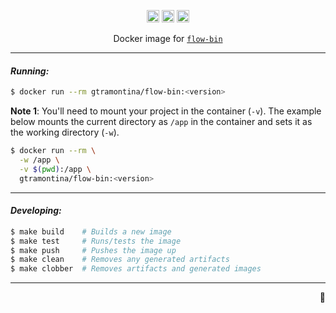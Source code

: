 <p align="center">
  <a href="https://hub.docker.com/r/gtramontina/flow-bin/tags/"><img height="20" alt="Docker Tags" src="https://img.shields.io/badge/dynamic/json.svg?style=for-the-badge&label=%F0%9F%90%B3%20tags&colorB=066da5&query=$.count&uri=https%3A%2F%2Fhub.docker.com%2Fv2%2Frepositories%2Fgtramontina%2Fflow-bin%2Ftags"></a>
  <a href="https://hub.docker.com/r/gtramontina/flow-bin/tags/"><img height="20" alt="Docker Latest Tag" src="https://img.shields.io/badge/dynamic/json.svg?style=for-the-badge&label=%F0%9F%90%B3%20latest%20tag&colorB=066da5&query=$.results[0].name&uri=https%3A%2F%2Fhub.docker.com%2Fv2%2Frepositories%2Fgtramontina%2Fflow-bin%2Ftags"></a>
  <a href="https://travis-ci.org/gtramontina/docker-flow-bin"><img height="20" alt="Travis" src="https://img.shields.io/travis/gtramontina/docker-flow-bin.svg?style=for-the-badge"></a>
</p>

<p align="center">
  Docker image for <a href="https://github.com/flowtype/flow-bin"><code>flow-bin</code></a>
</p>

---

#### _Running:_

```sh
$ docker run --rm gtramontina/flow-bin:<version>
```

**Note 1**: You'll need to mount your project in the container (`-v`). The example below mounts the current directory as `/app` in the container and sets it as the working directory (`-w`).

```sh
$ docker run --rm \
  -w /app \
  -v $(pwd):/app \
  gtramontina/flow-bin:<version>
```

---

#### _Developing:_

```sh
$ make build    # Builds a new image
$ make test     # Runs/tests the image
$ make push     # Pushes the image up
$ make clean    # Removes any generated artifacts
$ make clobber  # Removes artifacts and generated images
```

---

<p align="right">🐳</p>
